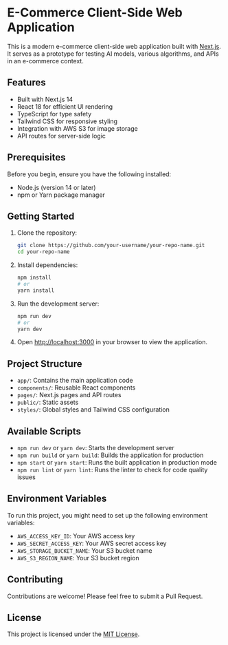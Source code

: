 # E-Commerce Client-Side Web Application

This is a modern e-commerce client-side web application built with [Next.js](https://nextjs.org). It serves as a prototype for testing AI models, various algorithms, and APIs in an e-commerce context.

## Features

- Built with Next.js 14
- React 18 for efficient UI rendering
- TypeScript for type safety
- Tailwind CSS for responsive styling
- Integration with AWS S3 for image storage
- API routes for server-side logic

## Prerequisites

Before you begin, ensure you have the following installed:

- Node.js (version 14 or later)
- npm or Yarn package manager

## Getting Started

1. Clone the repository:

   ```bash
   git clone https://github.com/your-username/your-repo-name.git
   cd your-repo-name
   ```

2. Install dependencies:

   ```bash
   npm install
   # or
   yarn install
   ```

3. Run the development server:

   ```bash
   npm run dev
   # or
   yarn dev
   ```

4. Open [http://localhost:3000](http://localhost:3000) in your browser to view the application.

## Project Structure

- `app/`: Contains the main application code
- `components/`: Reusable React components
- `pages/`: Next.js pages and API routes
- `public/`: Static assets
- `styles/`: Global styles and Tailwind CSS configuration

## Available Scripts

- `npm run dev` or `yarn dev`: Starts the development server
- `npm run build` or `yarn build`: Builds the application for production
- `npm start` or `yarn start`: Runs the built application in production mode
- `npm run lint` or `yarn lint`: Runs the linter to check for code quality issues

## Environment Variables

To run this project, you might need to set up the following environment variables:

- `AWS_ACCESS_KEY_ID`: Your AWS access key
- `AWS_SECRET_ACCESS_KEY`: Your AWS secret access key
- `AWS_STORAGE_BUCKET_NAME`: Your S3 bucket name
- `AWS_S3_REGION_NAME`: Your S3 bucket region

## Contributing

Contributions are welcome! Please feel free to submit a Pull Request.

## License

This project is licensed under the [MIT License](LICENSE).
